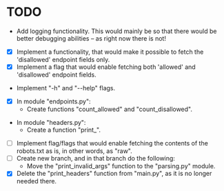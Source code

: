 # TODO
- Add logging functionality. This would mainly be so that there would be better
  debugging abilities – as right now there is not!
- [x] Implement a functionality, that would make it possible to fetch the 'disallowed'
  endpoint fields only.
- [x] Implement a flag that would enable fetching both 'allowed' and 'disallowed'
  endpoint fields.
- Implement "-h" and "--help" flags.
- [x] In module "endpoints.py":
  - Create functions "count_allowed" and "count_disallowed".
- In module "headers.py":
  - Create a function "print_".
- [ ] Implement flag/flags that would enable fetching the contents of the
  robots.txt as is, in other words, as "raw".
- [ ] Create new branch, and in that branch do the following:
  - Move the "print_invalid_args" function to the "parsing.py" module.
- [x] Delete the "print_headers" function from "main.py", as it is no longer
  needed there.
